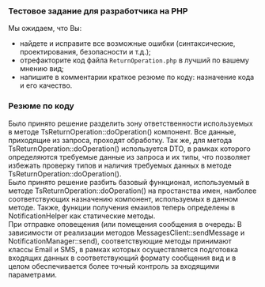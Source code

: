 ### Тестовое задание для разработчика на PHP

Мы ожидаем, что Вы:

- найдете и исправите все возможные ошибки (синтаксические, проектирования, безопасности и т.д.);
- отрефакторите код файла `ReturnOperation.php` в лучший по вашему мнению вид;
- напишите в комментарии краткое резюме по коду: назначение кода и его качество.

### Резюме по коду

Было принято решение разделить зону ответственности используемых в методе TsReturnOperation::doOperation() компонент.
Все данные, приходящие из запроса, проходят обработку. Так же, для метода TsReturnOperation::doOperation() используется DTO, в рамках которого определяются требуемые данные из запроса и их типы, что позволяет избежать проверку типов и наличия требуемых данных в методе TsReturnOperation::doOperation().  
Было принято решение разбить базовый функционал, используемый в методе TsReturnOperation::doOperation() на простанства имен, наиболее соответствующих назначению компонент, используемых в данном методе. Также, функции получения емаилов теперь определены в NotificationHelper как статические методы.  
При отправке оповещения (или помещения сообщения в очередь: В зависимости от реализации методов MessagesClient::sendMessage и NotificationManager::send), соответствующие методы принимают классы Email и SMS, в рамках которых осуществляется подготовка входящих данных в соответствующий формату сообщения вид и в целом обеспечивается более точный контроль за входящими параметрами.
